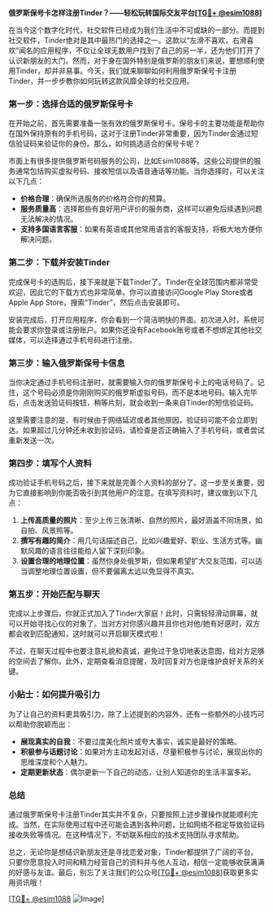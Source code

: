 **俄罗斯保号卡怎样注册Tinder？——轻松玩转国际交友平台[[TG💪+ @esim1088](https://t.me/s/esim1088)]**

在当今这个数字化时代，社交软件已经成为我们生活中不可或缺的一部分。而提到社交软件，Tinder绝对是其中最热门的选择之一。这款以“左滑不喜欢，右滑喜欢”闻名的应用程序，不仅让全球无数用户找到了自己的另一半，还为他们打开了认识新朋友的大门。然而，对于身在国外特别是俄罗斯的朋友们来说，要想顺利使用Tinder，却并非易事。今天，我们就来聊聊如何利用俄罗斯保号卡注册Tinder，并一步步教你如何玩转这款风靡全球的社交应用。

### **第一步：选择合适的俄罗斯保号卡**
在开始之前，首先需要准备一张有效的俄罗斯保号卡。保号卡的主要功能是帮助你在国外保持原有的手机号码，这对于注册Tinder非常重要，因为Tinder会通过短信验证码来验证你的身份。那么，如何挑选适合的保号卡呢？

市面上有很多提供俄罗斯号码服务的公司，比如Esim1088等。这些公司提供的服务通常包括购买虚拟号码、接收短信以及语音通话等功能。当你选择时，可以关注以下几点：

- **价格合理**：确保所选服务的价格符合你的预算。
- **服务质量高**：选择那些有良好用户评价的服务商，这样可以避免后续遇到问题无法解决的情况。
- **支持多国语言客服**：如果有英语或其他常用语言的客服支持，将极大地方便你解决问题。

### **第二步：下载并安装Tinder**
完成保号卡的选购后，接下来就是下载Tinder了。Tinder在全球范围内都非常受欢迎，因此它的下载方式也非常简单。你可以直接访问Google Play Store或者Apple App Store，搜索“Tinder”，然后点击安装即可。

安装完成后，打开应用程序，你会看到一个简洁明快的界面。初次进入时，系统可能会要求你登录或注册账户。如果你还没有Facebook账号或者不想绑定其他社交媒体，可以选择通过手机号码进行注册。

### **第三步：输入俄罗斯保号卡信息**
当你决定通过手机号码注册时，就需要输入你的俄罗斯保号卡上的电话号码了。记住，这个号码必须是你刚刚购买的俄罗斯虚拟号码，而不是本地号码。输入完毕后，点击发送验证码按钮，稍等片刻，就会收到一条来自Tinder的短信验证码。

这里需要注意的是，有时候由于网络延迟或者其他原因，验证码可能不会立即到达。如果超过几分钟还未收到验证码，请检查是否正确输入了手机号码，或者尝试重新发送一次。

### **第四步：填写个人资料**
成功验证手机号码之后，接下来就是完善个人资料的部分了。这一步至关重要，因为它直接影响到你能否吸引到其他用户的注意。在填写资料时，建议做到以下几点：

1. **上传高质量的照片**：至少上传三张清晰、自然的照片，最好涵盖不同场景，如自拍、风景照等。
2. **撰写有趣的简介**：用几句话描述自己，比如兴趣爱好、职业、生活方式等。幽默风趣的语言往往能给人留下深刻印象。
3. **设置合理的地理位置**：虽然你身处俄罗斯，但如果希望扩大交友范围，可以适当调整地理位置设置，但不要偏离太远以免显得不真实。

### **第五步：开始匹配与聊天**
完成以上步骤后，你就正式加入了Tinder大家庭！此时，只需轻轻滑动屏幕，就可以开始寻找心仪的对象了。当对方对你感兴趣并且你也对他/她有好感时，双方都会收到匹配通知，这时就可以开启聊天模式啦！

不过，在聊天过程中也要注意礼貌和真诚，避免过于急切地表达意图，给对方足够的空间去了解你。此外，定期查看消息提醒，及时回复对方也是维护良好关系的关键。

### **小贴士：如何提升吸引力**
为了让自己的资料更具吸引力，除了上述提到的内容外，还有一些额外的小技巧可以帮助你脱颖而出：

- **展现真实的自我**：不要过度美化照片或夸大事实，诚实是最好的策略。
- **积极参与话题讨论**：如果对方主动发起对话，尽量积极参与讨论，展现出你的思维深度和个人魅力。
- **定期更新状态**：偶尔更新一下自己的动态，让别人知道你的生活丰富多彩。

### **总结**
通过俄罗斯保号卡注册Tinder其实并不复杂，只要按照上述步骤操作就能顺利完成。当然，在实际使用过程中还可能会遇到各种问题，比如网络不稳定导致验证码接收失败等情况。在这种情况下，不妨联系相应的技术支持团队寻求帮助。

总之，无论你是想结识新朋友还是寻找恋爱对象，Tinder都提供了广阔的平台。只要你愿意投入时间和精力经营自己的资料并与他人互动，相信一定能够收获满满的好感与友谊。最后，别忘了关注我们的公众号[[TG💪+ @esim1088](https://t.me/s/esim1088)]获取更多实用资讯哦！

[[TG💪+ @esim1088](https://t.me/s/esim1088) ![Image](https://i.postimg.cc/4NQfJmqS/Snipaste-2025-05-13-00-14-12.png)]